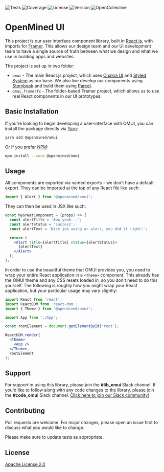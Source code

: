 <!-- TODO: Add a logo here -->

![Tests](https://img.shields.io/github/workflow/status/OpenMined/omui/Tests)
![Coverage](https://img.shields.io/codecov/c/github/OpenMined/omui)
![License](https://img.shields.io/github/license/OpenMined/omui)
![Version](https://img.shields.io/npm/v/@openmined/omui)
![OpenCollective](https://img.shields.io/opencollective/all/openmined)

# OpenMined UI

This project is our user interface component library, built in [React.js](https://reactjs.org/), with imports for [Framer](https://framer.com/). This allows our design team and our UI development team to have a single source of truth between what we design and what we use in building apps and websites.

The project is set up in two folder:

- `omui` - The main React.js project, which uses [Chakra UI](https://chakra-ui.com/) and [Styled System](https://styled-system.com/) as our base. We also live develop our components using [Storybook](https://storybook.js.org/) and build them using [Parcel](https://github.com/parcel-bundler/parcel).
- `omui.framerfx` - The folder-based Framer project, which allows us to use real React components in our UI prototypes.

## Basic Installation

If you're looking to begin developing a user-interface with OMUI, you can install the package directly via [Yarn](https://yarnpkg.com/):

```bash
yarn add @openmined/omui
```

Or if you prefer [NPM](https://npmjs.com):

```bash
npm install --save @openmined/omui
```

## Usage

All components are exported via named exports - we don't have a default export. They can be imported at the top of any React file like such:

```javascript
import { Alert } from '@openmined/omui';
```

They can then be used in JSX like such:

```jsx
const MyGreatComponent = (props) => {
  const alertTitle = 'Aww yeah...';
  const alertStatus = 'success';
  const alertText = 'Nice job using an alert, you did it right!';

  return (
    <Alert title={alertTitle} status={alertStatus}>
      {alertText}
    </Alert>
  );
};
```

In order to use the beautiful theme that OMUI provides you, you need to wrap your entire React application in a `<Theme>` component. This already has the OMUI theme and any CSS resets loaded in, so you don't need to do this yourself. The following is roughly how you might wrap your React application, but your particular usage may vary slightly:

```jsx
import React from 'react';
import ReactDOM from 'react-dom';
import { Theme } from '@openmined/omui';

import App from './App';

const rootElement = document.getElementById('root');

ReactDOM.render(
  <Theme>
    <App />
  </Theme>,
  rootElement
);
```

## Support

For support in using this library, please join the **#lib_omui** Slack channel. If you'd like to follow along with any code changes to the library, please join the **#code_omui** Slack channel. [Click here to join our Slack community!](https://slack.openmined.org)

## Contributing

Pull requests are welcome. For major changes, please open an issue first to discuss what you would like to change.

Please make sure to update tests as appropriate.

## License

[Apache License 2.0](https://choosealicense.com/licenses/apache-2.0/)

